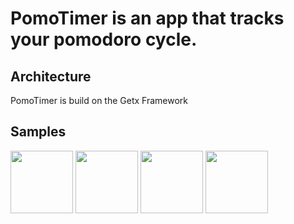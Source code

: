 # PomoTimer is an app that tracks your pomodoro cycle.

## Architecture
PomoTimer is build on the Getx Framework

## Samples
<p float="left">
  <img src="https://github.com/Isaccseven/pomotimer_time_management/blob/master/Home.png?raw=true" width="100" />
  <img src="https://github.com/Isaccseven/pomotimer_time_management/blob/master/Settings.png?raw=true" width="100" />
  <img src="https://github.com/Isaccseven/pomotimer_time_management/blob/master/UpdateSettings.png?raw=true" width="100" />
  <img src="https://github.com/Isaccseven/pomotimer_time_management/blob/master/Notification.png?raw=true" width="100" />
</p>
